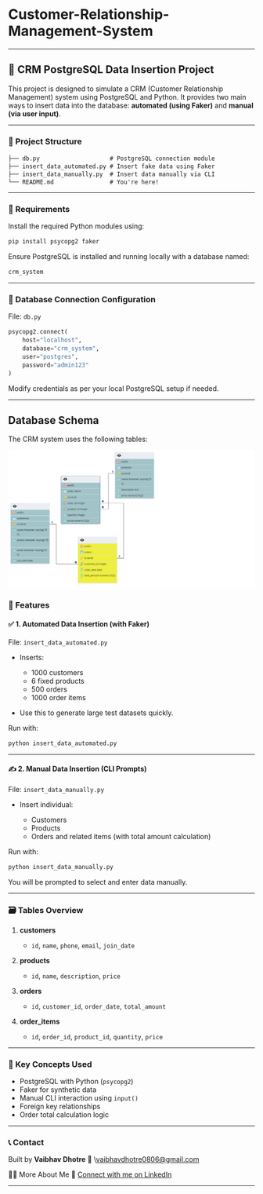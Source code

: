 # Customer-Relationship-Management-System
---
## 📘 CRM PostgreSQL Data Insertion Project

This project is designed to simulate a CRM (Customer Relationship Management) system using PostgreSQL and Python. It provides two main ways to insert data into the database: **automated (using Faker)** and **manual (via user input)**.

---

### 📂 Project Structure

```
├── db.py                    # PostgreSQL connection module
├── insert_data_automated.py # Insert fake data using Faker
├── insert_data_manually.py  # Insert data manually via CLI
└── README.md                # You're here!
```

---

### 🔧 Requirements

Install the required Python modules using:

```bash
pip install psycopg2 faker
```

Ensure PostgreSQL is installed and running locally with a database named:

```bash
crm_system
```

---

### 🔗 Database Connection Configuration

File: `db.py`

```python
psycopg2.connect(
    host="localhost",
    database="crm_system",
    user="postgres",
    password="admin123"
)
```

Modify credentials as per your local PostgreSQL setup if needed.

---
## Database Schema

The CRM system uses the following tables:

![ER Diagram](er_diagram.png)

### 📌 Features

#### ✅ 1. Automated Data Insertion (with Faker)

File: `insert_data_automated.py`

* Inserts:

  * 1000 customers
  * 6 fixed products
  * 500 orders
  * 1000 order items
* Use this to generate large test datasets quickly.

Run with:

```bash
python insert_data_automated.py
```

---

#### ✍️ 2. Manual Data Insertion (CLI Prompts)

File: `insert_data_manually.py`

* Insert individual:

  * Customers
  * Products
  * Orders and related items (with total amount calculation)

Run with:

```bash
python insert_data_manually.py
```

You will be prompted to select and enter data manually.

---

### 🗃️ Tables Overview

1. **customers**

   * `id`, `name`, `phone`, `email`, `join_date`

2. **products**

   * `id`, `name`, `description`, `price`

3. **orders**

   * `id`, `customer_id`, `order_date`, `total_amount`

4. **order\_items**

   * `id`, `order_id`, `product_id`, `quantity`, `price`

---

### 🧠 Key Concepts Used

* PostgreSQL with Python (`psycopg2`)
* Faker for synthetic data
* Manual CLI interaction using `input()`
* Foreign key relationships
* Order total calculation logic

---

### 📞 Contact

Built by **Vaibhav Dhotre**
📧 \vaibhavdhotre0806@gmail.com

🙋‍♂️ More About Me
🔗 [Connect with me on LinkedIn](https://www.linkedin.com/in/vaibhavd08/)

---
